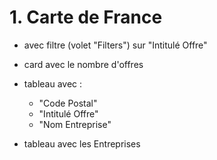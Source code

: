 # 1. Carte de France

- avec filtre (volet "Filters") sur "Intitulé Offre"

- card avec le nombre d'offres

- tableau avec :
  - "Code Postal"
  - "Intitulé Offre"
  - "Nom Entreprise"

- tableau avec les Entreprises